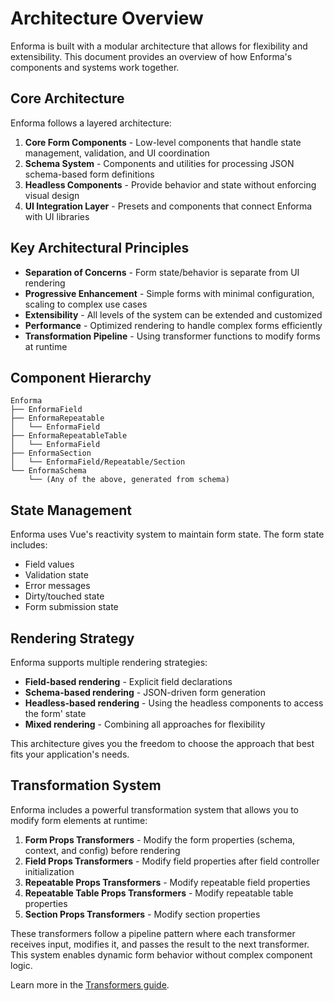 # Architecture Overview

Enforma is built with a modular architecture that allows for flexibility and extensibility. This document provides an overview of how Enforma's components and systems work together.

## Core Architecture

Enforma follows a layered architecture:

1. **Core Form Components** - Low-level components that handle state management, validation, and UI coordination
2. **Schema System** - Components and utilities for processing JSON schema-based form definitions
3. **Headless Components** - Provide behavior and state without enforcing visual design
4. **UI Integration Layer** - Presets and components that connect Enforma with UI libraries

## Key Architectural Principles

- **Separation of Concerns** - Form state/behavior is separate from UI rendering
- **Progressive Enhancement** - Simple forms with minimal configuration, scaling to complex use cases
- **Extensibility** - All levels of the system can be extended and customized
- **Performance** - Optimized rendering to handle complex forms efficiently
- **Transformation Pipeline** - Using transformer functions to modify forms at runtime

## Component Hierarchy

```
Enforma
├── EnformaField
├── EnformaRepeatable
│   └── EnformaField
├── EnformaRepeatableTable
│   └── EnformaField
├── EnformaSection
│   └── EnformaField/Repeatable/Section
└── EnformaSchema
    └── (Any of the above, generated from schema)
```

## State Management

Enforma uses Vue's reactivity system to maintain form state. The form state includes:

- Field values
- Validation state
- Error messages
- Dirty/touched state
- Form submission state

## Rendering Strategy

Enforma supports multiple rendering strategies:

- **Field-based rendering** - Explicit field declarations
- **Schema-based rendering** - JSON-driven form generation
- **Headless-based rendering** - Using the headless components to access the form' state
- **Mixed rendering** - Combining all approaches for flexibility

This architecture gives you the freedom to choose the approach that best fits your application's needs.

## Transformation System

Enforma includes a powerful transformation system that allows you to modify form elements at runtime:

1. **Form Props Transformers** - Modify the form properties (schema, context, and config) before rendering
2. **Field Props Transformers** - Modify field properties after field controller initialization
3. **Repeatable Props Transformers** - Modify repeatable field properties
4. **Repeatable Table Props Transformers** - Modify repeatable table properties
5. **Section Props Transformers** - Modify section properties

These transformers follow a pipeline pattern where each transformer receives input, modifies it, and passes the result to the next transformer. This system enables dynamic form behavior without complex component logic.

Learn more in the [Transformers guide](/extensibility/using-transformers).